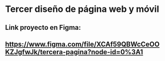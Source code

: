# Tercer diseño de página web y móvil 
## Link proyecto en Figma: 
## https://www.figma.com/file/XCAf59QBWcCeOOKZJgfwJk/tercera-pagina?node-id=0%3A1